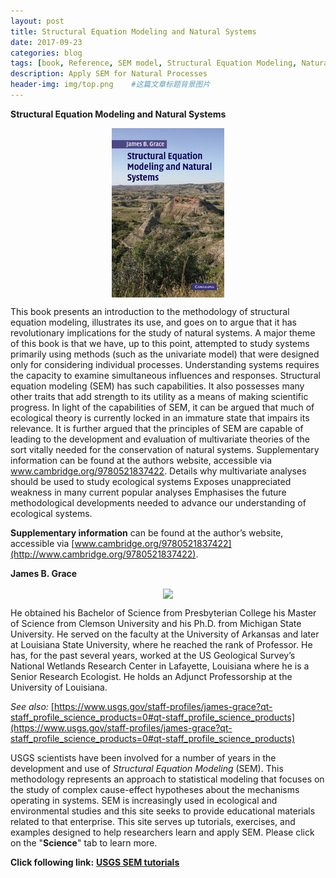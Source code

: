 ```yaml
---
layout: post
title: Structural Equation Modeling and Natural Systems
date: 2017-09-23
categories: blog
tags: [book, Reference, SEM model, Structural Equation Modeling, Natural Systems]
description: Apply SEM for Natural Processes
header-img: img/top.png    #这篇文章标题背景图片
---
```


**Structural Equation Modeling and Natural Systems**

<center>
    <p><img src="/img/9780521546539.jpg" align="center"></p>
</center>

This book presents an introduction to the methodology of structural equation modeling, illustrates its use, and goes on to argue that it has revolutionary implications for the study of natural systems. A major theme of this book is that we have, up to this point, attempted to study systems primarily using methods (such as the univariate model) that were designed only for considering individual processes. Understanding systems requires the capacity to examine simultaneous influences and responses. Structural equation modeling (SEM) has such capabilities. It also possesses many other traits that add strength to its utility as a means of making scientific progress. In light of the capabilities of SEM, it can be argued that much of ecological theory is currently locked in an immature state that impairs its relevance. It is further argued that the principles of SEM are capable of leading to the development and evaluation of multivariate theories of the sort vitally needed for the conservation of natural systems. Supplementary information can be found at the authors website, accessible via www.cambridge.org/9780521837422. Details why multivariate analyses should be used to study ecological systems Exposes unappreciated weakness in many current popular analyses Emphasises the future methodological developments needed to advance our understanding of ecological systems.

**Supplementary information** can be found at the author’s website, accessible via [www.cambridge.org/9780521837422](http://www.cambridge.org/9780521837422).

**James B. Grace** 
<center>
    <p><img src="https://prd-wret.s3-us-west-2.amazonaws.com/assets/palladium/production/s3fs-public/styles/content_grid/public/thumbnails/image/gen39968jim_portrait_033_cropped_small.jpg" align="center"></p>
</center>

He obtained his Bachelor of Science from Presbyterian College his Master of Science from Clemson University and his Ph.D. from Michigan State University. He served on the faculty at the University of Arkansas and later at Louisiana State University, where he reached the rank of Professor. He has, for the past several years, worked at the US Geological Survey’s National Wetlands Research Center in Lafayette, Louisiana where he is a Senior Research Ecologist. He holds an Adjunct Professorship at the University of Louisiana.

*See also:* [https://www.usgs.gov/staff-profiles/james-grace?qt-staff_profile_science_products=0#qt-staff_profile_science_products](https://www.usgs.gov/staff-profiles/james-grace?qt-staff_profile_science_products=0#qt-staff_profile_science_products)

USGS scientists have been involved for a number of years in the development and use of *Structural Equation Modeling* (SEM). 
This methodology represents an approach to statistical modeling that focuses on the study of complex cause-effect hypotheses about the mechanisms operating in systems. 
SEM is increasingly used in ecological and environmental studies and this site seeks to provide educational materials related to that enterprise. 
This site serves up tutorials, exercises, and examples designed to help researchers learn and apply SEM. Please click on the "**Science**" tab to learn more.

**Click following link:**
[**USGS SEM tutorials**](https://www.usgs.gov/centers/wetland-and-aquatic-research-center/science/quantitative-analysis-using-structural-equation?qt-science_center_objects=1#qt-science_center_objects)

